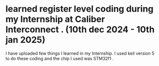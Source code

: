 # learned register level coding during my Internship at Caliber Interconnect . (10th dec 2024 - 10th jan 2025)
I have uploaded few things I learned in my Internship. I used keil version 5 to do these coding and the chip I used was STM32f1 .
